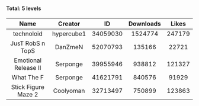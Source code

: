 #### Total: 5 levels

| Name | Creator | ID | Downloads | Likes |
|:---:|:---:|:---:|:---:|:---:|
| technoloid | hypercube1 | 34059030 | 1524774 | 247179
| JusT RobS n TopS | DanZmeN | 52070793 | 135166 | 22721
| Emotional Release II | Serponge | 39955946 | 938812 | 121327
| What The F | Serponge | 41621791 | 840576 | 91929
| Stick Figure Maze 2 | Coolyoman | 32713497 | 750899 | 123863
